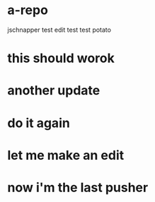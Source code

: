 # a-repo
jschnapper
test
edit
test
test
potato

# this should worok

# another update

# do it again

# let me make an edit

# now i'm the last pusher


